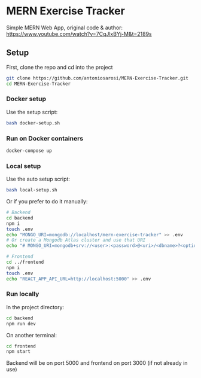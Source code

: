 # MERN Exercise Tracker

Simple MERN Web App, original code & author: <br />
https://www.youtube.com/watch?v=7CqJlxBYj-M&t=2189s

## Setup

First, clone the repo and cd into the project
```bash
git clone https://github.com/antoniosarosi/MERN-Exercise-Tracker.git
cd MERN-Exercise-Tracker
```

### Docker setup
Use the setup script:
```bash
bash docker-setup.sh
```
### Run on Docker containers
```bash
docker-compose up
```
### Local setup
Use the auto setup script:
```bash
bash local-setup.sh
```

Or if you prefer to do it manually:

```bash
# Backend
cd backend
npm i
touch .env
echo "MONGO_URI=mongodb://localhost/mern-exercise-tracker" >> .env
# Or create a Mongodb Atlas cluster and use that URI
echo "# MONGO_URI=mongodb+srv://<user>:<password>@<uri>/<dbname>?<options>" >> .env

# Frontend
cd ../frontend
npm i
touch .env
echo "REACT_APP_API_URL=http://localhost:5000" >> .env
```
### Run locally
In the project directory:
```bash
cd backend
npm run dev
```
On another terminal:
```bash
cd frontend
npm start
```

Backend will be on port 5000 and frontend on port 3000 (if not already in use)
